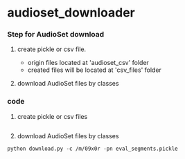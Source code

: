 # audioset_downloader



### Step for AudioSet download

1. create pickle or csv file.
   * origin files located at 'audioset_csv' folder
   * created files will be located at 'csv_files' folder

2. download AudioSet files by classes




### code

1. create pickle or csv files

```

```

2. download AudioSet files by classes

```
python download.py -c /m/09x0r -pn eval_segments.pickle
```
